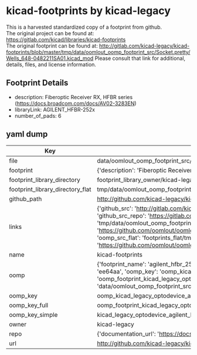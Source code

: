 # kicad-footprints by kicad-legacy  
This is a harvested standardized copy of a footprint from github.  
The original project can be found at:  
https://gitlab.com/kicad/libraries/kicad-footprints  
The original footprint can be found at:
http://gitlab.com/kicad-legacy/kicad-footprints/blob/master/tmp/data/oomlout_oomp_footprint_src/Socket.pretty/Wells_648-0482211SA01.kicad_mod
Please consult that link for additional, details, files, and license information.  
## Footprint Details
* description: Fiberoptic Receiver RX, HFBR series (https://docs.broadcom.com/docs/AV02-3283EN)  
* libraryLink: AGILENT_HFBR-252x  
* number_of_pads: 6  
## yaml dump  
| Key | Value |  
| --- | --- |  
| file | data/oomlout_oomp_footprint_src/kicad-footprints/OptoDevice.pretty/AGILENT_HFBR-252x.kicad_mod |  
| footprint | {'description': 'Fiberoptic Receiver RX, HFBR series (https://docs.broadcom.com/docs/AV02-3283EN)', 'libraryLink': 'AGILENT_HFBR-252x', 'number_of_pads': 6} |  
| footprint_library_directory | footprint_library_owner/kicad-legacy_kicad-footprints |  
| footprint_library_directory_flat | tmp/data/oomlout_oomp_footprint_src/footprints_flat/kicad_legacy_optodevice_agilent_hfbr_252x/working |  
| github_path | http://github.com/kicad-legacy/kicad-footprints/blob/master/tmp/data/oomlout_oomp_footprint_src/OptoDevice.pretty/AGILENT_HFBR-252x.kicad_mod |  
| links | {'github_src': 'http://gitlab.com/kicad-legacy/kicad-footprints/blob/master/tmp/data/oomlout_oomp_footprint_src/Socket.pretty/Wells_648-0482211SA01.kicad_mod', 'github_src_repo': 'https://gitlab.com/kicad/libraries/kicad-footprints', 'oomp_bot': 'tmp/data/oomlout_oomp_footprint_src/footprints/kicad_legacy_optodevice_agilent_hfbr_252x/working', 'oomp_bot_github': 'https://github.com/oomlout/oomlout_oomp_footprint_bot/tree/main/tmp/data/oomlout_oomp_footprint_src/footprints/kicad_legacy_optodevice_agilent_hfbr_252x/working', 'oomp_src_flat': 'footprints_flat/tmp/data/oomlout_oomp_footprint_src/footprints_flat/kicad_legacy_optodevice_agilent_hfbr_252x/working', 'oomp_src_flat_github': 'https://github.com/oomlout/oomlout_oomp_footprint_src/tree/main/tmp/data/oomlout_oomp_footprint_src/footprints_flat/kicad_legacy_optodevice_agilent_hfbr_252x/working'} |  
| name | kicad-footprints |  
| oomp | {'footprint_name': 'agilent_hfbr_252x', 'library_name': 'optodevice', 'md5': 'ee64aaabb20a25bf334b288276e89f93', 'md5_10': 'ee64aaabb2', 'md5_5': 'ee64a', 'md5_6': 'ee64aa', 'oomp_key': 'oomp_kicad_legacy_optodevice_agilent_hfbr_252x', 'oomp_key_extra': 'oomp_footprint_kicad_legacy_optodevice_agilent_hfbr_252x', 'oomp_key_full': 'oomp_footprint_kicad_legacy_optodevice_agilent_hfbr_252x_ee64aa', 'oomp_key_simple': 'kicad_legacy_optodevice_agilent_hfbr_252x', 'original_filename': 'data/oomlout_oomp_footprint_src/kicad-footprints/OptoDevice.pretty/AGILENT_HFBR-252x.kicad_mod', 'owner_name': 'kicad_legacy'} |  
| oomp_key | oomp_kicad_legacy_optodevice_agilent_hfbr_252x |  
| oomp_key_full | oomp_footprint_kicad_legacy_optodevice_agilent_hfbr_252x |  
| oomp_key_simple | kicad_legacy_optodevice_agilent_hfbr_252x |  
| owner | kicad-legacy |  
| repo | {'documentation_url': 'https://docs.github.com/rest/repos/repos#get-a-repository', 'message': 'Not Found'} |  
| url | http://github.com/kicad-legacy/kicad-footprints |  

